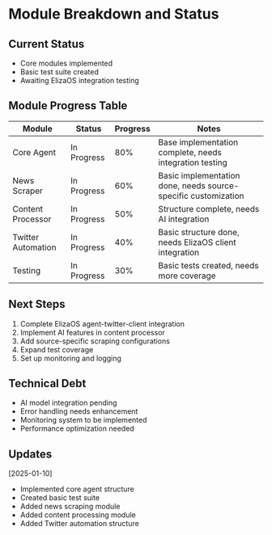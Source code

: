# Module Breakdown and Status

## Current Status
- Core modules implemented
- Basic test suite created
- Awaiting ElizaOS integration testing

## Module Progress Table

| Module | Status | Progress | Notes |
|--------|---------|-----------|-------|
| Core Agent | In Progress | 80% | Base implementation complete, needs integration testing |
| News Scraper | In Progress | 60% | Basic implementation done, needs source-specific customization |
| Content Processor | In Progress | 50% | Structure complete, needs AI integration |
| Twitter Automation | In Progress | 40% | Basic structure done, needs ElizaOS client integration |
| Testing | In Progress | 30% | Basic tests created, needs more coverage |

## Next Steps
1. Complete ElizaOS agent-twitter-client integration
2. Implement AI features in content processor
3. Add source-specific scraping configurations
4. Expand test coverage
5. Set up monitoring and logging

## Technical Debt
- AI model integration pending
- Error handling needs enhancement
- Monitoring system to be implemented
- Performance optimization needed

## Updates
[2025-01-10]
- Implemented core agent structure
- Created basic test suite
- Added news scraping module
- Added content processing module
- Added Twitter automation structure